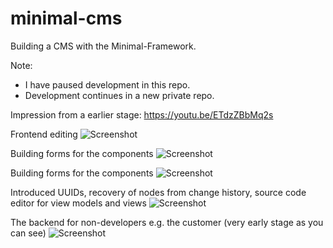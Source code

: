 # minimal-cms

Building a CMS with the Minimal-Framework.

Note: 
- I have paused development in this repo.
- Development continues in a new private repo.

Impression from a earlier stage:
https://youtu.be/ETdzZBbMq2s

Frontend editing
![Screenshot](http://crashleague.net/minimal-cms-screens/s3.png)

Building forms for the components
![Screenshot](http://crashleague.net/minimal-cms-screens/s1.png)

Building forms for the components
![Screenshot](http://crashleague.net/minimal-cms-screens/s2.png)

Introduced UUIDs, recovery of nodes from change history, source code editor for view models and views
![Screenshot](http://crashleague.net/minimal-cms-screens/s4.png)

The backend for non-developers e.g. the customer (very early stage as you can see)
![Screenshot](http://crashleague.net/minimal-cms-screens/s5.png)

